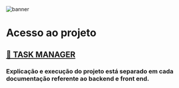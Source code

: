 <img src='https://ik.imagekit.io/b5di91ako/task-manager-client-gray.vercel.app__page=1.png?updatedAt=1692041700518' alt='banner'/>

# Acesso ao projeto

## [🔗 TASK MANAGER](https://task-manager-client-gray.vercel.app/)

### Explicação e execução do projeto está separado em cada documentação referente ao backend e front end.
